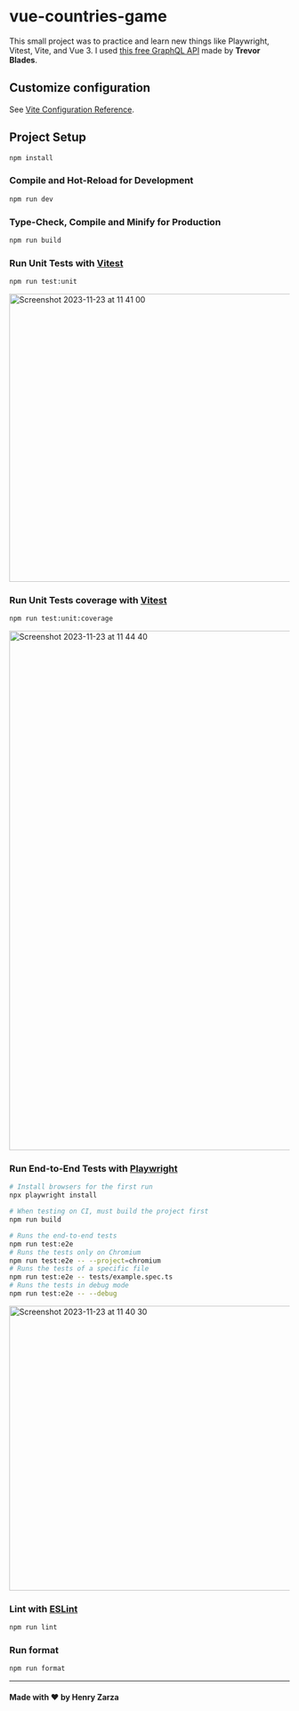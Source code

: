 # vue-countries-game

This small project was to practice and learn new things like Playwright, Vitest, Vite, and Vue 3. I used [this free GraphQL API](https://countries.trevorblades.com/) made by **Trevor Blades**.

## Customize configuration

See [Vite Configuration Reference](https://vitejs.dev/config/).

## Project Setup

```sh
npm install
```

### Compile and Hot-Reload for Development

```sh
npm run dev
```

### Type-Check, Compile and Minify for Production

```sh
npm run build
```

### Run Unit Tests with [Vitest](https://vitest.dev/)

```sh
npm run test:unit
```

<img width="518" alt="Screenshot 2023-11-23 at 11 41 00" src="https://github.com/henryzarza/vue-countries-game/assets/28515670/cbbf5804-5314-4f15-a6e6-0bbe9cc9991d">


### Run Unit Tests coverage with [Vitest](https://vitest.dev/)

```sh
npm run test:unit:coverage
```

<img width="934" alt="Screenshot 2023-11-23 at 11 44 40" src="https://github.com/henryzarza/vue-countries-game/assets/28515670/f03c81a3-98de-470b-ae1e-5afc4850e1b1">


### Run End-to-End Tests with [Playwright](https://playwright.dev)

```sh
# Install browsers for the first run
npx playwright install

# When testing on CI, must build the project first
npm run build

# Runs the end-to-end tests
npm run test:e2e
# Runs the tests only on Chromium
npm run test:e2e -- --project=chromium
# Runs the tests of a specific file
npm run test:e2e -- tests/example.spec.ts
# Runs the tests in debug mode
npm run test:e2e -- --debug
```

<img width="512" alt="Screenshot 2023-11-23 at 11 40 30" src="https://github.com/henryzarza/vue-countries-game/assets/28515670/35a7cd45-5eb0-4b7f-994a-2a07714ec57e">

### Lint with [ESLint](https://eslint.org/)

```sh
npm run lint
```

### Run format

```sh
npm run format
```

<hr />

#### Made with ❤️ by Henry Zarza
